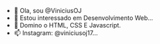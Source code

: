 - 👋 Ola, sou @ViniciusOJ
- 👀 Estou interessado em Desenvolvimento Web...
- 🌱 Domino o HTML, CSS E Javascript.
- 📫 Instagram: @viniciusoj17...
